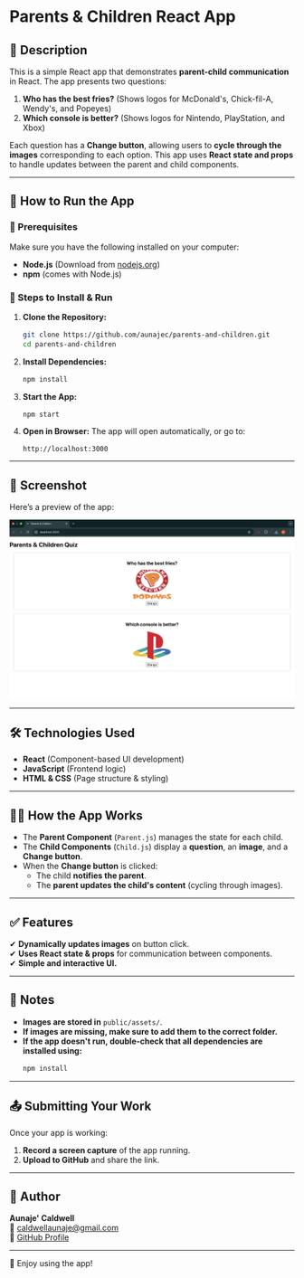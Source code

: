 # Parents & Children React App

## 📌 Description

This is a simple React app that demonstrates **parent-child communication** in React. The app presents two questions:

1. **Who has the best fries?** (Shows logos for McDonald's, Chick-fil-A, Wendy's, and Popeyes)
2. **Which console is better?** (Shows logos for Nintendo, PlayStation, and Xbox)

Each question has a **Change button**, allowing users to **cycle through the images** corresponding to each option. This app uses **React state and props** to handle updates between the parent and child components.

---

## 🚀 How to Run the App

### 📌 Prerequisites

Make sure you have the following installed on your computer:

- **Node.js** (Download from [nodejs.org](https://nodejs.org))
- **npm** (comes with Node.js)

### 📌 Steps to Install & Run

1. **Clone the Repository:**
   ```bash
   git clone https://github.com/aunajec/parents-and-children.git
   cd parents-and-children
   ```
2. **Install Dependencies:**
   ```bash
   npm install
   ```
3. **Start the App:**
   ```bash
   npm start
   ```
4. **Open in Browser:**
   The app will open automatically, or go to:
   ```
   http://localhost:3000
   ```

---

## 📸 Screenshot

Here’s a preview of the app:

![App Screenshot](public/assets/screenshot.png)




---

## 🛠️ Technologies Used

- **React** (Component-based UI development)
- **JavaScript** (Frontend logic)
- **HTML & CSS** (Page structure & styling)

---

## 👨‍💻 How the App Works

- The **Parent Component** (`Parent.js`) manages the state for each child.
- The **Child Components** (`Child.js`) display a **question**, an **image**, and a **Change button**.
- When the **Change button** is clicked:
  - The child **notifies the parent**.
  - The **parent updates the child's content** (cycling through images).

---

## ✅ Features

✔ **Dynamically updates images** on button click.\
✔ **Uses React state & props** for communication between components.\
✔ **Simple and interactive UI.**

---

## 📌 Notes

- **Images are stored in** `public/assets/`.
- **If images are missing, make sure to add them to the correct folder.**
- **If the app doesn't run, double-check that all dependencies are installed using:**
  ```bash
  npm install
  ```

---

## 📤 Submitting Your Work

Once your app is working:

1. **Record a screen capture** of the app running.
2. **Upload to GitHub** and share the link.

---

## 👤 Author

**Aunaje' Caldwell**\
📧 [caldwellaunaje@gmail.com](mailto\:caldwellaunaje@gmail.com)\
🔗 [GitHub Profile](https://github.com/aunajec)

---

🎉 Enjoy using the app!

